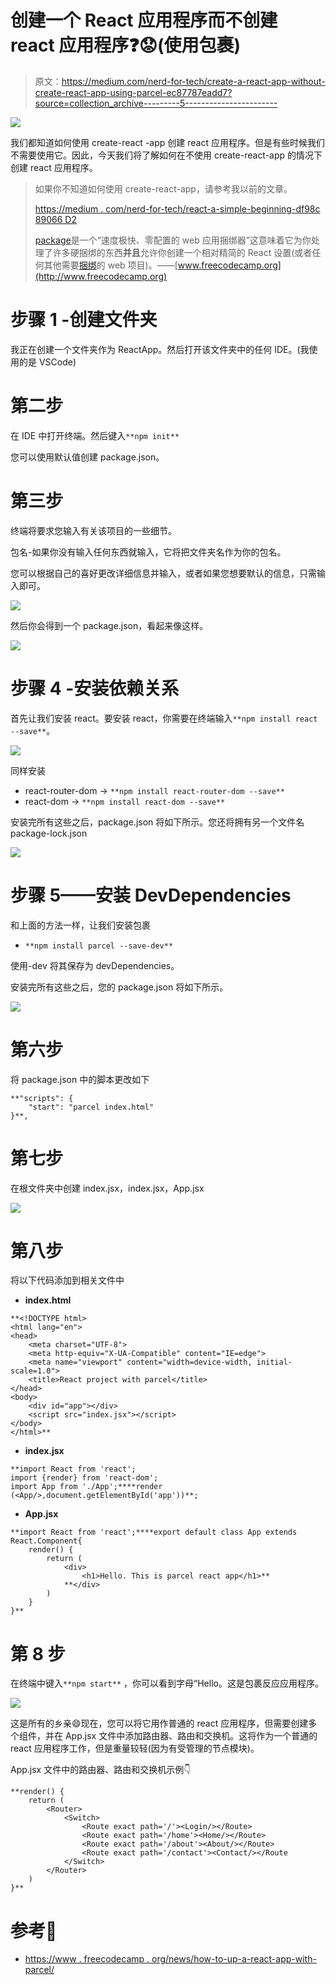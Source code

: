 # 创建一个 React 应用程序而不创建 react 应用程序❓😟(使用包裹)

> 原文：<https://medium.com/nerd-for-tech/create-a-react-app-without-create-react-app-using-parcel-ec87787eadd7?source=collection_archive---------5----------------------->

![](img/85f2e4c02ff8a05da2290720884e98ed.png)

我们都知道如何使用 create-react -app 创建 react 应用程序。但是有些时候我们不需要使用它。因此，今天我们将了解如何在不使用 create-react-app 的情况下创建 react 应用程序。

> 如果你不知道如何使用 create-react-app，请参考我以前的文章。
> 
> [https://medium . com/nerd-for-tech/react-a-simple-beginning-df98c 89066 D2](/nerd-for-tech/react-a-simple-beginning-df98c89066d2)
> 
> [package](https://parceljs.org/)是一个“速度极快、零配置的 web 应用捆绑器”这意味着它为你处理了许多硬捆绑的东西**并且**允许你创建一个相对精简的 React 设置(或者任何其他需要[捆绑](/madhash/understanding-the-concept-of-bundling-for-beginners-f2db1adad724)的 web 项目)。——[www.freecodecamp.org](http://www.freecodecamp.org)

# **步骤 1 -创建文件夹**

我正在创建一个文件夹作为 ReactApp。然后打开该文件夹中的任何 IDE。(我使用的是 VSCode)

# 第二步

在 IDE 中打开终端。然后键入`**npm init**`

您可以使用默认值创建 package.json。

# **第三步**

终端将要求您输入有关该项目的一些细节。

包名-如果你没有输入任何东西就输入，它将把文件夹名作为你的包名。

您可以根据自己的喜好更改详细信息并输入，或者如果您想要默认的信息，只需输入即可。

![](img/6edc2356d1cbe471d118a7bb6fbf6b09.png)

然后你会得到一个 package.json，看起来像这样。

![](img/5bfa3ce29fd3125f9cad72871eb8d6fb.png)

# **步骤 4 -安装依赖关系**

首先让我们安装 react。要安装 react，你需要在终端输入`**npm install react --save**`。

![](img/c4bf88f5275942688dc27e0d87021474.png)

同样安装

*   react-router-dom → `**npm install react-router-dom --save**`
*   react-dom → `**npm install react-dom --save**`

安装完所有这些之后，package.json 将如下所示。您还将拥有另一个文件名 package-lock.json

![](img/53715dc90b323d008d5bf89b73d43fae.png)

# **步骤 5——安装 DevDependencies**

和上面的方法一样，让我们安装包裹

*   `**npm install parcel --save-dev**`

使用-dev 将其保存为 devDependencies。

安装完所有这些之后，您的 package.json 将如下所示。

![](img/6669b2495d9a14533f30f6f6b7fbb568.png)

# **第六步**

将 package.json 中的脚本更改如下

```
**"scripts": {
    "start": "parcel index.html"
}**,
```

# 第七步

在根文件夹中创建 index.jsx，index.jsx，App.jsx

![](img/b37eb73620c9d32dc5d8edfae26f5b88.png)

# **第八步**

将以下代码添加到相关文件中

*   **index.html**

```
**<!DOCTYPE html>
<html lang="en">
<head>
    <meta charset="UTF-8">
    <meta http-equiv="X-UA-Compatible" content="IE=edge">
    <meta name="viewport" content="width=device-width, initial-scale=1.0">
    <title>React project with parcel</title>
</head>
<body>
    <div id="app"></div>
    <script src="index.jsx"></script>
</body>
</html>**
```

*   **index.jsx**

```
**import React from 'react';
import {render} from 'react-dom';
import App from './App';****render (<App/>,document.getElementById('app'))**;
```

*   **App.jsx**

```
**import React from 'react';****export default class App extends React.Component{
    render() {
        return ( 
            <div>
                <h1>Hello. This is parcel react app</h1>**
            **</div>
        )
    }
}**
```

# **第 8 步**

在终端中键入`**npm start**` ，你可以看到字母“Hello。这是包裹反应应用程序。

![](img/875f5de0727b1c0bf2a806518f0efae0.png)

这是所有的乡亲😄现在，您可以将它用作普通的 react 应用程序，但需要创建多个组件，并在 App.jsx 文件中添加路由器、路由和交换机。这将作为一个普通的 react 应用程序工作，但是重量较轻(因为有受管理的节点模块)。

App.jsx 文件中的路由器、路由和交换机示例👇

```
**render() {
    return (
        <Router>
            <Switch>
                <Route exact path='/'><Login/></Route>
                <Route exact path='/home'><Home/></Route>
                <Route exact path='/about'><About/></Route>
                <Route exact path='/contact'><Contact/></Route
            </Switch>
        </Router>
    )
}**
```

# 参考🙏

*   [https://www . freecodecamp . org/news/how-to-up-a-react-app-with-parcel/](https://www.freecodecamp.org/news/how-to-up-a-react-app-with-parcel/)